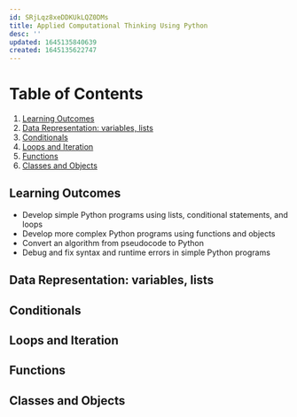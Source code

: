 ```yaml
---
id: SRjLqz8xeDDKUkLQZ0DMs
title: Applied Computational Thinking Using Python
desc: ''
updated: 1645135840639
created: 1645135622747
---
```


# Table of Contents

1. [Learning Outcomes](#learning-outcomes)
1. [Data Representation: variables, lists](#data-representation-variables-lists)
1. [Conditionals](#conditionals)
1. [Loops and Iteration](#loops-and-iteration)
1. [Functions](#functions)
1. [Classes and Objects](#classes-and-objects)

## Learning Outcomes

- Develop simple Python programs using lists, conditional statements, and loops
- Develop more complex Python programs using functions and objects
- Convert an algorithm from pseudocode to Python
- Debug and fix syntax and runtime errors in simple Python programs

## Data Representation: variables, lists

## Conditionals

## Loops and Iteration

## Functions

## Classes and Objects
